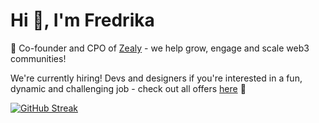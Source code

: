 <h1>Hi 👋, I'm Fredrika</h1>

🚀 Co-founder and CPO of [Zealy](https://zealy.io/) - we help grow, engage and scale web3 communities!

We're currently hiring! Devs and designers if you're interested in a fun, dynamic and challenging job - check out all offers [here](https://zealy.crew.work/jobs) 🌈


[![GitHub Streak](https://streak-stats.demolab.com?user=fredrikalindh&theme=highcontrast&hide_border=true)](https://git.io/streak-stats)
